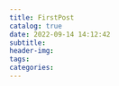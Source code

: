 ```yaml
---
title: FirstPost
catalog: true
date: 2022-09-14 14:12:42
subtitle:
header-img:
tags:
categories:
---
```

